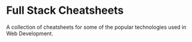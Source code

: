 <!-- ---
layout: page
title: Main
--- -->

# Full Stack Cheatsheets

A collection of cheatsheets for some of the popular technologies used in Web Development.
